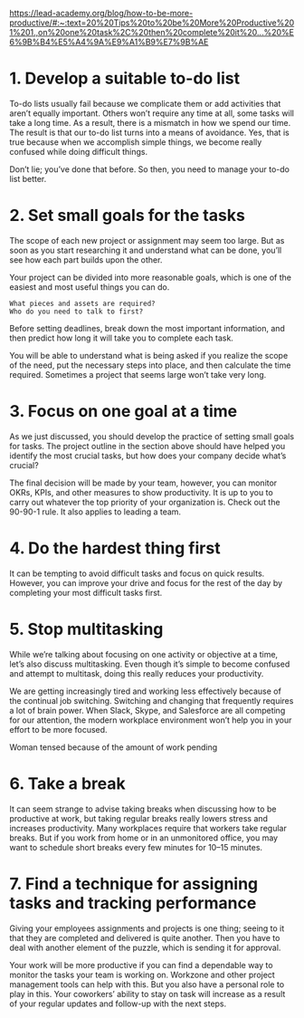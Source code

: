 https://lead-academy.org/blog/how-to-be-more-productive/#:~:text=20%20Tips%20to%20be%20More%20Productive%201%201.,on%20one%20task%2C%20then%20complete%20it%20...%20%E6%9B%B4%E5%A4%9A%E9%A1%B9%E7%9B%AE

# 1. Develop a suitable to-do list

To-do lists usually fail because we complicate them or add activities that aren’t equally important. Others won’t require any time at all, some tasks will take a long time. As a result, there is a mismatch in how we spend our time. The result is that our to-do list turns into a means of avoidance. Yes, that is true because when we accomplish simple things, we become really confused while doing difficult things.

Don’t lie; you’ve done that before. So then, you need to manage your to-do list better.
# 2. Set small goals for the tasks

The scope of each new project or assignment may seem too large. But as soon as you start researching it and understand what can be done, you’ll see how each part builds upon the other.

Your project can be divided into more reasonable goals, which is one of the easiest and most useful things you can do.

    What pieces and assets are required?
    Who do you need to talk to first?

Before setting deadlines, break down the most important information, and then predict how long it will take you to complete each task.

You will be able to understand what is being asked if you realize the scope of the need, put the necessary steps into place, and then calculate the time required. Sometimes a project that seems large won’t take very long.
# 3. Focus on one goal at a time

As we just discussed, you should develop the practice of setting small goals for tasks. The project outline in the section above should have helped you identify the most crucial tasks, but how does your company decide what’s crucial?

The final decision will be made by your team, however, you can monitor OKRs, KPIs, and other measures to show productivity. It is up to you to carry out whatever the top priority of your organization is. Check out the 90-90-1 rule. It also applies to leading a team.
# 4. Do the hardest thing first

It can be tempting to avoid difficult tasks and focus on quick results. However, you can improve your drive and focus for the rest of the day by completing your most difficult tasks first.
# 5. Stop multitasking

While we’re talking about focusing on one activity or objective at a time, let’s also discuss multitasking. Even though it’s simple to become confused and attempt to multitask, doing this really reduces your productivity.

We are getting increasingly tired and working less effectively because of the continual job switching. Switching and changing that frequently requires a lot of brain power. When Slack, Skype, and Salesforce are all competing for our attention, the modern workplace environment won’t help you in your effort to be more focused.

Woman tensed because of the amount of work pending
# 6. Take a break

It can seem strange to advise taking breaks when discussing how to be productive at work, but taking regular breaks really lowers stress and increases productivity. Many workplaces require that workers take regular breaks. But if you work from home or in an unmonitored office, you may want to schedule short breaks every few minutes for 10–15 minutes.
# 7. Find a technique for assigning tasks and tracking performance

Giving your employees assignments and projects is one thing; seeing to it that they are completed and delivered is quite another. Then you have to deal with another element of the puzzle, which is sending it for approval.

Your work will be more productive if you can find a dependable way to monitor the tasks your team is working on. Workzone and other project management tools can help with this. But you also have a personal role to play in this. Your coworkers’ ability to stay on task will increase as a result of your regular updates and follow-up with the next steps.
